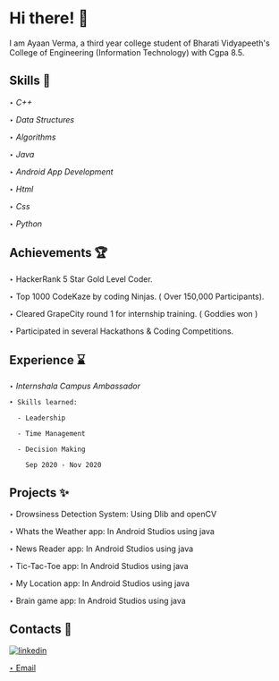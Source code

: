 
# Hi there! 👋

I am Ayaan Verma, a third year college student of Bharati Vidyapeeth's College of Engineering (Information Technology) with Cgpa 8.5.


## Skills 🌟
‣ *C++*

‣ *Data Structures*

‣ *Algorithms*

‣ *Java*

‣ *Android App Development*

‣ *Html*

‣ *Css*

‣ *Python*


## Achievements 🏆
‣ HackerRank 5 Star Gold Level Coder. 

‣ Top 1000 CodeKaze by coding Ninjas. ( Over 150,000 Participants).

‣ Cleared GrapeCity round 1 for internship training. ( Goddies won )

‣ Participated in several Hackathons & Coding Competitions.
## Experience ⌛
‣ *Internshala Campus Ambassador*

    ‣ Skills learned:
   
      - Leadership
    
      - Time Management
    
      - Decision Making
      
        Sep 2020 - Nov 2020


## Projects ✨
‣ Drowsiness Detection System: Using Dlib and openCV

‣ Whats the Weather app: In Android Studios using java

‣ News Reader app: In Android Studios using java

‣ Tic-Tac-Toe app: In Android Studios using java

‣ My Location app: In Android Studios using java

‣ Brain game app: In Android Studios using java


## Contacts 🤝
[![linkedin](https://img.shields.io/badge/linkedin-0A66C2?style=for-the-badge&logo=linkedin&logoColor=white)](https://www.linkedin.com/in/ayaan-verma-75a306186/)

[‣ Email](https://mail.google.com/mail/u/0/?tab=rm&ogbl#inbox?compose=CllgCJvlqLkKgJmPjWlqmTZDlTcsfzLVDbBhXvFrnPSZhsxGBbsMgsRbrmvkjTgQnmPxDNrMcxq)
